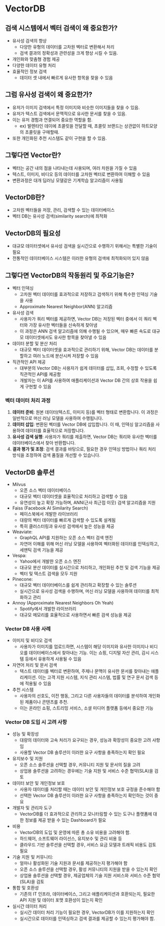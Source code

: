 # VectorDB

## 검색 시스템에서 벡터 검색이 왜 중요한가?

- 유사성 검색의 향상
  - 다양한 유형의 데이터를 고차원 벡터로 변환해서 처리
  - 검색 결과의 정확성과 관련성을 크게 향상 시킬 수 있음.
- 개인화와 맞춤형 경험 제공
- 다양한 데이터 유형 처리
- 효율적인 정보 검색
  - 데이터 셋 내에서 빠르게 유사한 항목을 찾을 수 있음

## 그럼 유사성 검색이 왜 중요한가?

- 유저가 이미지 검색에서 특정 이미지와 비슷한 이미지들을 찾을 수 있음.
- 유저가 텍스트 검색에서 문맥적으로 유사한 문서를 찾을 수 있음.
- 이는 유저 경험과 연결되어 중요한 역할을 함.
  - ex) 발렌타인 데이에 초콜릿을 전달할 때, 초콜릿 브랜드는 상관없이 하트모양의 초콜릿을 구매할때.
- 또한 개인화된 추천 시스템도 같이 구현을 할 수 있음.

## 그렇다면 Vector란?

- 벡터는 공간 내의 점을 나타내는데 사용되며, 여러 차원을 가질 수 있음
- 텍스트, 이미지, 비디오 등의 데이터를 고차원 벡터로 변환하여 이해할 수 있음
- 변환과정은 대개 딥러닝 모델같은 기계학습 알고리즘이 사용됨

## VectorDB란?

- 고차원 벡터들을 저장, 관리, 검색할 수 있는 데이터베이스
- 벡터 DB는 유사성 검색(similarity search)에 최적화

## VectorDB의 필요성

- 대규모 데이터셋에서 유사성 검색을 실시간으로 수행하기 위해서는 특별한 기술이 필요
- 전통적인 데이터베이스 시스템은 이러한 유형의 검색에 최적화되어 있지 않음

## 그렇다면 VectorDB의 작동원리 및 주요기능은?

- 벡터 인덱싱
  - 고차원 벡터 데이터를 효과적으로 저장하고 검색하기 위해 특수한 인덱싱 기술을 사용
  - Approximate Nearest Neighbor(ANN) 알고리즘
- 유사성 검색
  - 사용자가 쿼리 벡터를 제공하면, Vector DB는 저장된 벡터 중에서 이 쿼리 벡터와 가장 유사한 벡터들을 신속하게 찾아냄
  - 이 과정은 ANN 검색 알고리즘에 의해 수행될 수 있으며, 매우 빠른 속도로 대규모 데이터셋에서도 유사한 항목을 찾아낼 수 있음
- 데이터 분할 및 분산 처리
  - 대규모 벡터 데이터셋을 효과적으로 관리하기 위해, Vector DB는 데이터를 분할하고 여러 노드에 분산시켜 저장할 수 있음
- 직관적인 API 제공
  - 대부분의 Vector DB는 사용자가 쉽게 데이터를 삽입, 조회, 수정할 수 있도록 직관적인 API를 제공함
  - 개발자는 이 API를 사용하여 애플리케이션과 Vector DB 간의 상호 작용을 쉽게 구현할 수 있음

### **벡터 데이터 처리 과정**

1. **데이터 준비**: 원본 데이터(텍스트, 이미지 등)를 벡터 형태로 변환합니다. 이 과정은 일반적으로 머신 러닝 모델을 사용하여 수행됩니다.
2. **데이터 삽입**: 변환된 벡터를 Vector DB에 삽입합니다. 이 때, 인덱싱 알고리즘을 사용하여 데이터를 효율적으로 저장합니다.
3. **유사성 검색 실행**: 사용자가 쿼리를 제출하면, Vector DB는 쿼리와 유사한 벡터를 데이터베이스에서 찾아 반환합니다.
4. **결과 평가 및 조정**: 검색 결과를 바탕으로, 필요한 경우 인덱싱 방법이나 쿼리 처리 방식을 조정하여 검색 품질을 개선할 수 있습니다.

## VectorDB 솔루션
- Milvus
  - 오픈 소스 벡터 데이터베이스
  - 대규모 벡터 데이터셋을 효율적으로 처리하고 검색할 수 있음
  - 유연성이 높고 확장 가능하며, ANN(근사 최근접 이웃) 검색 알고리즘을 지원
- Faiss (Facebook AI Similarity Search)
  - 페이스북에서 개발한 라이브러리
  - 대량의 벡터 데이터를 빠르게 검색할 수 있도록 설계됨
  - 특히 클러스터링과 유사성 검색에서 높은 성능을 제공
- Weaviate:
  - GraphQL API를 지원하는 오픈 소스 벡터 검색 엔진
  - 자연어 이해를 위해 머신 러닝 모델을 사용하여 벡터화된 데이터를 인덱싱하고, 세맨틱 검색 기능을 제공
- Vespa:
  - Yahoo에서 개발한 오픈 소스 엔진
  - 대규모 분산 데이터를 실시간으로 처리하고, 개인화된 추천 및 검색 기능을 제공
  - 벡터 및 텍스트 검색을 모두 지원
- Pinecone:
  - 대규모 벡터 데이터베이스를 쉽게 관리하고 확장할 수 있는 솔루션
  - 실시간으로 유사성 검색을 수행하며, 머신 러닝 모델을 사용하여 데이터를 최적화하고 관리
- Annoy (Approximate Nearest Neighbors Oh Yeah)
  - Spotify에서 개발한 라이브러리
  - 대규모 메모리를 효율적으로 사용하면서 빠른 검색 성능을 제공

### **Vector DB 사용 사례**
- 이미지 및 비디오 검색
  - 사용자가 이미지를 업로드하면, 시스템이 해당 이미지와 유사한 이미지나 비디오를 데이터베이스에서 찾아내는 기능. 이는 쇼핑, 디지털 자산 관리, 감시 시스템 등에서 유용하게 사용될 수 있음
- 자연어 처리 및 문서 검색
  - 텍스트 데이터를 벡터로 변환하여, 주제나 문맥이 유사한 문서를 찾아내는 애플리케이션. 이는 고객 지원 시스템, 지식 관리 시스템, 법률 및 연구 문서 검색 등에 적용될 수 있음
- 추천 시스템
  - 사용자의 선호도, 이전 행동, 그리고 다른 사용자들의 데이터를 분석하여 개인화된 제품이나 콘텐츠를 추천.
  - 이는 온라인 쇼핑, 스트리밍 서비스, 소셜 미디어 플랫폼 등에서 중요한 기능

### **Vector DB 도입 시 고려 사항**

- 성능 및 확장성
  - 대량의 데이터와 고속 처리가 요구되는 경우, 성능과 확장성이 중요한 고려 사항임
  - 사용할 Vector DB 솔루션이 이러한 요구 사항을 충족하는지 확인 필요
- 유지보수 및 지원
  - 오픈 소스 솔루션을 선택할 경우, 커뮤니티 지원 및 문서의 질을 고려
  - 상업용 솔루션을 고려하는 경우에는 기술 지원 및 서비스 수준 협약(SLA)을 검토
- 데이터 보안 및 개인정보 보호
  - 사용자 데이터를 처리할 때는 데이터 보안 및 개인정보 보호 규정을 준수해야 함
  - 선택한 Vector DB 솔루션이 이러한 요구 사항을 충족하는지 확인하는 것이 중요
- 개발자 및 관리자 도구
  - VectorDB를 더 효과적으로 관리하고 모니터링할 수 있는 도구나 플랫폼에 대한 정보를 제공 받을 수 있는 Dashboard가 필요
- 비용
  - VectorDB의 도입 및 운영에 따른 총 소유 비용을 고려해야 함.
  - 하드웨어, 소프트웨어 라이선스, 유지보수 및 관리 비용 등
  - 클라우드 기반 솔루션을 선택할 경우, 서비스 요금 모델과 트래픽 비용도 검토 필요
- 기술 지원 및 커뮤니티:
  - 얼마나 활성화된 기술 지원과 문서를 제공하는지 평가해야 함
  - 오픈 소스 솔루션을 선택할 경우, 활성 커뮤니티의 지원을 받을 수 있는지 확인
  - 상업용 솔루션을 선택할 경우, 제공업체의 기술 지원 서비스와 서비스 수준 협약(SLA)을 검토
- 통합 및 호환성
  - 기존의 IT 인프라, 데이터베이스, 그리고 애플리케이션과 호환되는지, 필요한 API 지원 및 데이터 포맷 호환성이 있는지 확인
- 실시간 데이터 처리
  - 실시간 데이터 처리 기능이 필요한 경우, VectorDB가 이를 지원하는지 확인
  - 실시간으로 데이터를 인덱싱하고 검색 결과를 제공할 수 있는지 평가해야 함.